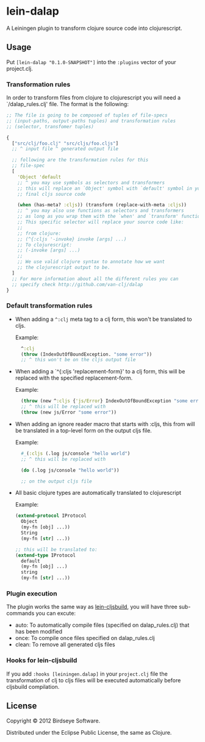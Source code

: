 # lein-dalap

A Leiningen plugin to transform clojure source code into
clojurescript.

## Usage

Put `[lein-dalap "0.1.0-SNAPSHOT"]` into the `:plugins` vector of your
project.clj.

### Transformation rules

In order to transform files from clojure to clojurescript you will need a `<project-root>/dalap_rules.clj' file. The format is the following:

```clojure
;; The file is going to be composed of tuples of file-specs
;; (input-paths, output-paths tuples) and transformation rules
;; (selector, transfomer tuples)

{
  ["src/clj/foo.clj" "src/cljs/foo.cljs"]
  ;; ^ input file ^ generated output file

  ;; following are the transformation rules for this
  ;; file-spec
  [
    'Object 'default
    ;; ^ you may use symbols as selectors and transformers
    ;; this will replace an `Object' symbol with `default' symbol in your
    ;; final cljs source code

    (when (has-meta? :cljs)) (transform (replace-with-meta :cljs))
    ;; ^ you may also use functions as selectors and transformers
    ;; as long as you wrap them with the `when' and `transform' functions.
    ;; This specific selector will replace your source code like:
    ;;
    ;; from clojure:
    ;; (^{:cljs '-invoke} invoke [args] ...)
    ;; To clojurescript:
    ;; (-invoke [args] ...)
    ;;
    ;; We use valid clojure syntax to annotate how we want
    ;; the clojurescript output to be.
  ]
  ;; For more information about all the different rules you can
  ;; specify check http://github.com/van-clj/dalap
}
```
### Default transformation rules

* When adding a `^:clj` meta tag to a clj form, this won't be
  translated to cljs.

  Example:

  ```clojure
    ^:clj
    (throw (IndexOutOfBoundException. "some error"))
    ;; ^ this won't be on the cljs output file
  ```

* When adding a `^{:cljs 'replacement-form}' to a clj form, this
  will be replaced with the specified replacement-form.

  Example:

  ```clojure
    (throw (new ^:cljs {'js/Error} IndexOutOfBoundException "some error"))
    ;; ^ this will be replaced with
    (throw (new js/Error "some error"))
  ```

* When adding an ignore reader macro that starts with :cljs, this
  from will be translated in a top-level form on the output cljs file.

  Example:

  ```clojure
    #_(:cljs (.log js/console "hello world")
    ;; ^ this will be replaced with

    (do (.log js/console "hello world"))

    ;; on the output cljs file
  ```

* All basic clojure types are automatically translated to clojurescript

  Example:

  ```clojure
  (extend-protocol IProtocol
    Object
    (my-fn [obj] ...))
    String
    (my-fn [str] ...))

  ;; this will be translated to:
  (extend-type IProtocol
    default
    (my-fn [obj] ...)
    string
    (my-fn [str] ...))
  ```

### Plugin execution

The plugin works the same way as
[lein-cljsbuild](https://github.com/emezeske/lein-cljsbuild), you will
have three sub-commands you can excute:

* auto: To automatically compile files (specified on dalap_rules.clj)
  that has been modified
* once: To compile once files specified on dalap_rules.clj
* clean: To remove all generated cljs files

### Hooks for lein-cljsbuild

If you add `:hooks [leiningen.dalap]` in your `project.clj` file
the transformation of clj to cljs files will be executed automatically
before cljsbuild compilation.

## License

Copyright © 2012 Birdseye Software.

Distributed under the Eclipse Public License, the same as Clojure.
